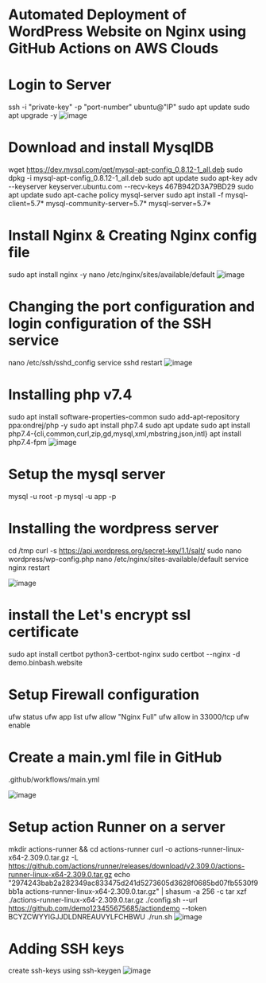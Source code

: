 # Automated Deployment of WordPress Website on Nginx using GitHub Actions on AWS Clouds


# Login to Server
  ssh -i "private-key" -p "port-number" ubuntu@"IP"
  sudo apt update
  sudo apt upgrade -y
  ![image](https://github.com/eashan98/wordpress/assets/145854811/f3036018-8eef-40d9-af2a-1c4b8d58fd3d)

  
  
# Download and install MysqlDB
  wget https://dev.mysql.com/get/mysql-apt-config_0.8.12-1_all.deb
  sudo dpkg -i mysql-apt-config_0.8.12-1_all.deb
  sudo apt update
  sudo apt-key adv --keyserver keyserver.ubuntu.com --recv-keys 467B942D3A79BD29
  sudo apt update
  sudo apt-cache policy mysql-server
  sudo apt install -f mysql-client=5.7* mysql-community-server=5.7* mysql-server=5.7*
  

# Install Nginx & Creating Nginx config file
  sudo apt install nginx -y
  nano /etc/nginx/sites/available/default
  ![image](https://github.com/eashan98/wordpress/assets/145854811/bbacfbe0-8eda-4653-83e8-30398dc48f65)


# Changing the port configuration and login configuration of the SSH service
  nano /etc/ssh/sshd_config
  service sshd restart
  ![image](https://github.com/eashan98/wordpress/assets/145854811/f0740fff-3656-4e1b-aa3e-642bbd902407)

  
  
# Installing php v7.4
  sudo apt install software-properties-common
  sudo add-apt-repository ppa:ondrej/php -y
  sudo apt install php7.4
  sudo apt update
  sudo apt install php7.4-{cli,common,curl,zip,gd,mysql,xml,mbstring,json,intl}
  apt install php7.4-fpm
  ![image](https://github.com/eashan98/wordpress/assets/145854811/f4dfd1ae-64cb-4bb2-8b04-29394dc09543)

  
# Setup the mysql server
  mysql -u root -p
  mysql -u app -p
  

# Installing the wordpress server
  cd /tmp
  curl -s https://api.wordpress.org/secret-key/1.1/salt/
  sudo nano wordpress/wp-config.php
  nano /etc/nginx/sites-available/default 
  service nginx restart
  
  ![image](https://github.com/eashan98/wordpress/assets/145854811/43108b81-3b4e-49c4-aad7-d5d66c0650ff)

  


# install the Let's encrypt ssl certificate
  sudo apt install certbot python3-certbot-nginx
  sudo certbot --nginx -d demo.binbash.website


# Setup Firewall configuration
  ufw status
  ufw app list
  ufw allow "Nginx Full"
  ufw allow in 33000/tcp
  ufw enable
  


# Create a main.yml file in GitHub
   .github/workflows/main.yml 

 ![image](https://github.com/eashan98/wordpress/assets/145854811/ddb172fa-2b49-4cca-94d5-2d2ce13eb778)




# Setup action Runner on a server 
mkdir actions-runner && cd actions-runner
curl -o actions-runner-linux-x64-2.309.0.tar.gz -L https://github.com/actions/runner/releases/download/v2.309.0/actions-runner-linux-x64-2.309.0.tar.gz
echo "2974243bab2a282349ac833475d241d5273605d3628f0685bd07fb5530f9bb1a  actions-runner-linux-x64-2.309.0.tar.gz" | shasum -a 256 -c
tar xzf ./actions-runner-linux-x64-2.309.0.tar.gz
./config.sh --url https://github.com/demo123455675685/actiondemo --token BCYZCWYYIGJJDLDNREAUVYLFCHBWU
./run.sh
![image](https://github.com/eashan98/wordpress/assets/145854811/df6a8110-a324-48a5-9118-d77bc3a42291)



# Adding SSH keys
create ssh-keys using ssh-keygen
![image](https://github.com/eashan98/wordpress/assets/145764413/814dc407-47ba-46aa-8928-759c1cb24412)





